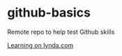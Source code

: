 # github-basics
Remote repo to help test Github skills

[Learning on lynda.com](http://www.lynda.com)
